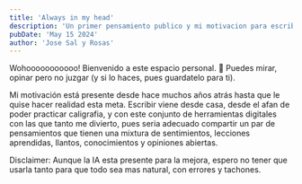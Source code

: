 ```yaml
---
title: 'Always in my head'
description: 'Un primer pensamiento publico y mi motivacion para escribir'
pubDate: 'May 15 2024'
author: 'Jose Sal y Rosas'
---
```


Wohooooooooooo! Bienvenido a este espacio personal. 🚀
Puedes mirar, opinar pero no juzgar (y si lo haces, pues guardatelo para ti).

Mi motivación está presente desde hace muchos años atrás hasta que le quise hacer realidad esta meta.
Escribir viene desde casa, desde el afan de poder practicar caligrafia, y con este conjunto de herramientas digitales con las que tanto me divierto,
pues seria adecuado compartir un par de pensamientos que tienen una mixtura de sentimientos, lecciones aprendidas,
llantos, conocimientos y opiniones abiertas.

Disclaimer: Aunque la IA esta presente para la mejora, espero no tener que usarla tanto para que todo sea mas natural, con errores y tachones.
